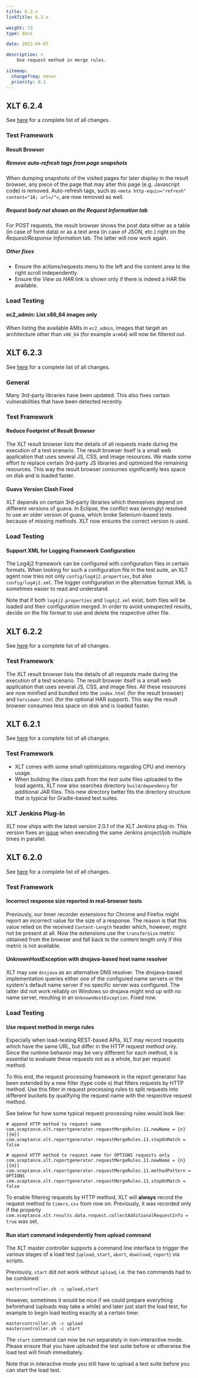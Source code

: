 ```yaml
---
title: 6.2.x
linkTitle: 6.2.x

weight: 73
type: docs

date: 2022-04-07

description: >
    Use request method in merge rules.

sitemap:
  changefreq: never
  priority: 0.1
---
```


## XLT 6.2.4

See [here](https://github.com/Xceptance/XLT/milestone/24?closed=1) for a complete list of all changes.

### Test Framework

#### Result Browser

##### Remove auto-refresh tags from page snapshots

When dumping snapshots of the visited pages for later display in the result browser, any piece of the page that may alter this page (e.g. Javascript code) is removed. Auto-refresh tags, such as `<meta http-equiv="refresh" content="10; url=/">`, are now removed as well.

##### Request body not shown on the Request Information tab

For POST requests, the result browser shows the post data either as a table (in case of form data) or as a text area (in case of JSON, etc.) right on the *Request/Response Information* tab. The latter will now work again.

##### Other fixes

* Ensure the actions/requests menu to the left and the content area to the right scroll independently.
* Ensure the *View as HAR* link is shown only if there is indeed a HAR file available.


### Load Testing

#### ec2_admin: List x86_64 images only

When listing the available AMIs in `ec2_admin`, images that target an architecture other than `x86_64` (for example `arm64`) will now be filtered out.



## XLT 6.2.3

See [here](https://github.com/Xceptance/XLT/milestone/23?closed=1) for a complete list of all changes.

### General

Many 3rd-party libraries have been updated. This also fixes certain vulnerabilities that have been detected recently.


### Test Framework

#### Reduce Footprint of Result Browser

The XLT result browser lists the details of all requests made during the execution of a test scenario. The result browser itself is a small web application that uses several JS, CSS, and image resources. We made some effort to replace certain 3rd-party JS libraries and optimized the remaining resources. This way the result browser consumes significantly less space on disk and is loaded faster.

#### Guava Version Clash Fixed

XLT depends on certain 3rd-party libraries which themselves depend on different versions of guava. In Eclipse, the conflict was (wrongly) resolved to use an older version of guava, which broke Selenium-based tests because of missing methods. XLT now ensures the correct version is used.


### Load Testing

#### Support XML for Logging Framework Configuration 

The Log4j2 framework can be configured with configuration files in certain formats. When looking for such a configuration file in the test suite, an XLT agent now tries not only `config/log4j2.properties`, but also `config/log4j2.xml`. The logger configuration in the alternative format XML is sometimes easier to read and understand.

Note that if both `log4j2.properties` and `log4j2.xml` exist, both files will be loaded and their configuration merged. In order to avoid unexpected results, decide on the file format to use and delete the respective other file.



## XLT 6.2.2

See [here](https://github.com/Xceptance/XLT/milestone/22?closed=1) for a complete list of all changes.

### Test Framework

The XLT result browser lists the details of all requests made during the execution of a test scenario. The result browser itself is a small web application that uses several JS, CSS, and image files. All these resources are now minified and bundled into the `index.html` (for the result browser) and `harviewer.html` (for the optional HAR support). This way the result browser consumes less space on disk and is loaded faster.



## XLT 6.2.1

See [here](https://github.com/Xceptance/XLT/milestone/21?closed=1) for a complete list of all changes.

### Test Framework

* XLT comes with some small optimizations regarding CPU and memory usage.
* When building the class path from the test suite files uploaded to the load agents, XLT now also searches directory `build/dependency` for additional JAR files. This new directory better fits the directory structure that is typical for Gradle-based test suites.

### XLT Jenkins Plug-In

XLT now ships with the latest version 2.0.1 of the XLT Jenkins plug-in. This version fixes an [issue](https://github.com/Xceptance/XLT-jenkins-plugin/issues/4) when executing the same Jenkins project/job multiple times in parallel.



## XLT 6.2.0

See [here](https://github.com/Xceptance/XLT/milestone/20?closed=1) for a complete list of all changes.

### Test Framework

#### Incorrect response size reported in real-browser tests

Previously, our timer recorder extensions for Chrome and Firefox might report an incorrect value for the size of a response. The reason is that this value relied on the received `Content-Length` header which, however, might not be present at all. Now the extensions use the `transferSize` metric obtained from the browser and fall back to the content length only if this metric is not available.

#### UnknownHostException with dnsjava-based host name resolver

XLT may use `dnsjava` as an alternative DNS resolver. The dnsjava-based implementation queries either one of the configured name servers or the system's default name server if no specific server was configured. The latter did not work reliably on Windows so dnsjava might end up with no name server, resulting in an `UnknownHostException`. Fixed now.


### Load Testing

#### Use request method in merge rules

Especially when load-testing REST-based APIs, XLT may record requests which have the same URL, but differ in the HTTP request method only. Since the runtime behavior may be very different for each method, it is essential to evaluate these requests not as a whole, but per request method.

To this end, the request processing framework in the report generator has been extended by a new filter (type code `m`) that filters requests by HTTP method. Use this filter in request processing rules to split requests into different buckets by qualifying the request name with the respective request method.

See below for how some typical request processing rules would look like:

```
# append HTTP method to request name
com.xceptance.xlt.reportgenerator.requestMergeRules.11.newName = {n} [{m}]
com.xceptance.xlt.reportgenerator.requestMergeRules.11.stopOnMatch = false

# append HTTP method to request name for OPTIONS requests only
com.xceptance.xlt.reportgenerator.requestMergeRules.11.newName = {n} [{m}]
com.xceptance.xlt.reportgenerator.requestMergeRules.11.methodPattern = OPTIONS
com.xceptance.xlt.reportgenerator.requestMergeRules.11.stopOnMatch = false
```

To enable filtering requests by HTTP method, XLT will **always** record the request method to `timers.csv` from now on. Previously, it was recorded only if the property `com.xceptance.xlt.results.data.request.collectAdditionalRequestInfo = true` was set.

#### Run start command independently from upload command

The XLT master controller supports a command line interface to trigger the various stages of a load test (`upload`, `start`, `abort`, `download`, `report`) via scripts.

Previously, `start` did not work without `upload`, i.e. the two commands had to be combined:

```
mastercontroller.sh -c upload,start
```

However, sometimes it would be nice if we could prepare everything beforehand (uploads may take a while) and later just start the load test, for example to begin load testing exactly at a certain time:

```
mastercontroller.sh -c upload
mastercontroller.sh -c start
```

The `start` command can now be run separately in non-interactive mode. Please ensure that you have uploaded the test suite before or otherwise the load test will finish immediately.

Note that in interactive mode you still have to upload a test suite before you can start the load test.